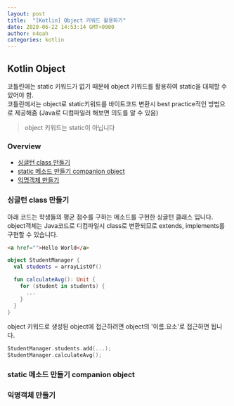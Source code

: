 ```yaml
---
layout: post
title:  "[Kotlin] Object 키워드 활용하기"
date: 2020-06-22 14:53:14 GMT+0900
author: n4oah
categories: kotlin
---
```


## Kotlin Object

코틀린에는 static 키워드가 없기 때문에 object 키워드를 활용하여 static을 대체할 수 있어야 함.  
코틀린에서는 object로 static키워드를 바이트코드 변환시 best practice적인 방법으로 제공해줌 (Java로 디컴파일러 해보면 의도를 알 수 있음)

> object 키워드는 static이 아닙니다

### Overview
- [싱글턴 class 만들기](#싱글턴-class-만들기)
- [static 메소드 만들기 companion object](#static-메소드-만들기-companion-object)
- [익명객체 만들기](#익명객체-만들기)

### 싱글턴 class 만들기
아래 코드는 학생들의 평균 점수를 구하는 메소드를 구현한 싱글턴 클래스 입니다.  
object객체는 Java코드로 디컴파일시 class로 변환되므로 extends, implements를 구현할 수 있습니다.
```html
<a href="">Hello World</a>
```
```kotlin
object StudentManager {
  val students = arrayListOf()

  fun calculateAvg(): Unit {
    for (student in students) {
      ...
    }
  }
}
```
object 키워드로 생성된 object에 접근하려면 object의 '이름.요소'로 접근하면 됩니다.
```kotlin
StudentManager.students.add(...);
StudentManager.calculateAvg();
```

### static 메소드 만들기 companion object
### 익명객체 만들기
